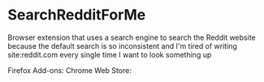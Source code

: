 # SearchRedditForMe
Browser extension that uses a search engine to search the Reddit website because the default search is so inconsistent
and I'm tired of writing site:reddit.com every single time I want to look something up

Firefox Add-ons: 
Chrome Web Store: 
